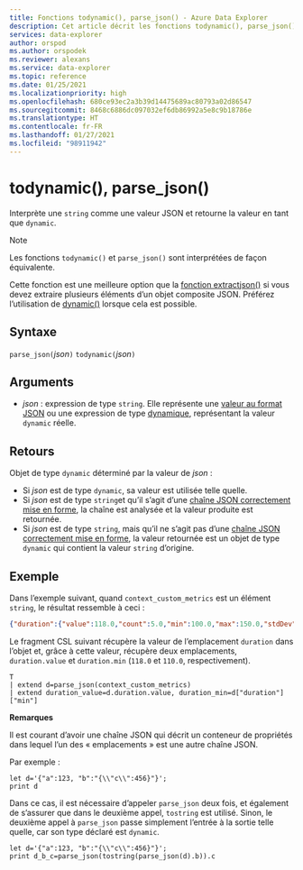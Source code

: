 ```yaml
---
title: Fonctions todynamic(), parse_json() - Azure Data Explorer
description: Cet article décrit les fonctions todynamic(), parse_json() dans Azure Data Explorer.
services: data-explorer
author: orspod
ms.author: orspodek
ms.reviewer: alexans
ms.service: data-explorer
ms.topic: reference
ms.date: 01/25/2021
ms.localizationpriority: high
ms.openlocfilehash: 680ce93ec2a3b39d14475689ac80793a02d86547
ms.sourcegitcommit: 8468c6886dc097032ef6db86992a5e8c9b18786e
ms.translationtype: HT
ms.contentlocale: fr-FR
ms.lasthandoff: 01/27/2021
ms.locfileid: "98911942"
---
```

# <a name="todynamic-parse_json"></a>todynamic(), parse_json()

Interprète une `string` comme une valeur JSON et retourne la valeur en tant que `dynamic`. 

> [!NOTE]
> Les fonctions `todynamic()` et `parse_json()` sont interprétées de façon équivalente.

Cette fonction est une meilleure option que la [fonction extractjson()](./extractjsonfunction.md) si vous devez extraire plusieurs éléments d’un objet composite JSON. Préférez l’utilisation de [dynamic()](./scalar-data-types/dynamic.md) lorsque cela est possible.

## <a name="syntax"></a>Syntaxe

`parse_json(`*json*`)`
`todynamic(`*json*`)`

<!-- deprecated aliases: `toobject()` and parsejson() -->

## <a name="arguments"></a>Arguments

* *json* : expression de type `string`. Elle représente une [valeur au format JSON](https://json.org/) ou une expression de type [dynamique](./scalar-data-types/dynamic.md), représentant la valeur `dynamic` réelle.

## <a name="returns"></a>Retours

Objet de type `dynamic` déterminé par la valeur de *json* :
* Si *json* est de type `dynamic`, sa valeur est utilisée telle quelle.
* Si *json* est de type `string`et qu’il s’agit d’une [chaîne JSON correctement mise en forme](https://json.org/), la chaîne est analysée et la valeur produite est retournée.
* Si *json* est de type `string`, mais qu’il ne s’agit pas d’une [chaîne JSON correctement mise en forme](https://json.org/), la valeur retournée est un objet de type `dynamic` qui contient la valeur `string` d’origine.

## <a name="example"></a>Exemple

Dans l’exemple suivant, quand `context_custom_metrics` est un élément `string`, le résultat ressemble à ceci :

```json
{"duration":{"value":118.0,"count":5.0,"min":100.0,"max":150.0,"stdDev":0.0,"sampledValue":118.0,"sum":118.0}}
```

Le fragment CSL suivant récupère la valeur de l’emplacement `duration` dans l’objet et, grâce à cette valeur, récupère deux emplacements, `duration.value` et `duration.min` (`118.0` et `110.0`, respectivement).

```kusto
T
| extend d=parse_json(context_custom_metrics) 
| extend duration_value=d.duration.value, duration_min=d["duration"]["min"]
```

**Remarques**

Il est courant d’avoir une chaîne JSON qui décrit un conteneur de propriétés dans lequel l’un des « emplacements » est une autre chaîne JSON. 

Par exemple :

```kusto
let d='{"a":123, "b":"{\\"c\\":456}"}';
print d
```

Dans ce cas, il est nécessaire d’appeler `parse_json` deux fois, et également de s’assurer que dans le deuxième appel, `tostring` est utilisé. Sinon, le deuxième appel à `parse_json` passe simplement l’entrée à la sortie telle quelle, car son type déclaré est `dynamic`.

```kusto
let d='{"a":123, "b":"{\\"c\\":456}"}';
print d_b_c=parse_json(tostring(parse_json(d).b)).c
```
